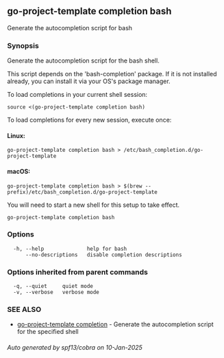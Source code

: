 ## go-project-template completion bash

Generate the autocompletion script for bash

### Synopsis

Generate the autocompletion script for the bash shell.

This script depends on the 'bash-completion' package.
If it is not installed already, you can install it via your OS's package manager.

To load completions in your current shell session:

	source <(go-project-template completion bash)

To load completions for every new session, execute once:

#### Linux:

	go-project-template completion bash > /etc/bash_completion.d/go-project-template

#### macOS:

	go-project-template completion bash > $(brew --prefix)/etc/bash_completion.d/go-project-template

You will need to start a new shell for this setup to take effect.


```
go-project-template completion bash
```

### Options

```
  -h, --help              help for bash
      --no-descriptions   disable completion descriptions
```

### Options inherited from parent commands

```
  -q, --quiet     quiet mode
  -v, --verbose   verbose mode
```

### SEE ALSO

* [go-project-template completion](go-project-template_completion.md)	 - Generate the autocompletion script for the specified shell

###### Auto generated by spf13/cobra on 10-Jan-2025
